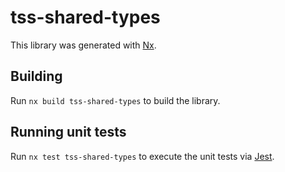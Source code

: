 # tss-shared-types

This library was generated with [Nx](https://nx.dev).

## Building

Run `nx build tss-shared-types` to build the library.

## Running unit tests

Run `nx test tss-shared-types` to execute the unit tests via [Jest](https://jestjs.io).
